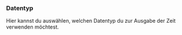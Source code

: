 ### Datentyp

Hier kannst du auswählen, welchen Datentyp du zur Ausgabe der Zeit verwenden möchtest.